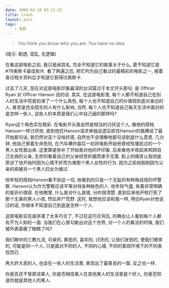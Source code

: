 ```yaml
---
date: 2009-02-18 03:11:25
title: Crash
layout: post
tags:
    - 电影
---
```

>You think you know who you are. You have no idea.

(提示: 剧透, 混乱, 无逻辑)

在看这部电影之前, 我只是闻其名, 完全不知道它的故事关于什么, 更不知道它是#78奥斯卡最佳影片. 看了两遍之后, 把它列为自己看过的最精彩的电影之一, 接着查过相关资料后才知道它获得过奥斯卡.

过去了几天, 现在对这部电影印象最深的台词莫过于本文开头那句. 是 Officer Ryan 对 Officer Hanson 说的话. 其实, 在这部电影里, 每个人都不知道自己在别人的生活中究竟扮演了一个什么角色, 每个人也不知道自己的价值观到底对身边的人, 甚至是完全陌生的人有什么影响, 当然, 每个人也不知道自己每天生活中面对的是怎样一些人, 这些人的本质是我们心中自己画的那样吗?

Ryan这个角色实在精彩. 在电影开头我自然是相当的讨厌这个人, 像他的搭档Hanson一样讨厌他. 直到他在Hanson请求单独巡逻后抓住Hanson的胳膊说了最开始那句话, 我仍然对这个没啥好感, 自然也不会理解他那句话到底什么意思. 几分钟, 他自己冒着生命危险, 在汽车爆炸最后一刻将电影开始他曾经性骚扰过的一个黑人女性救出来. 这里算是弥补了开始我对他的坏印象. 后来看他半夜起来照顾自己生病的父亲, 无奈的看着自己的父亲经受折磨而束手无策. 脸上的痛苦让我彻底原谅了他开始时因为心情不好而为难那个黑人女性的行为. 因为之前他刚刚因为父亲的病被另一个黑人妇女为难过.

他年轻的搭档Hanson看不到这一切, 他看到的只是一个无耻的有种族歧视的坏警察. Hanson认为作为警察应该平等对待各种肤色的人. 他年轻气盛, 有着非常明确的是非价值观. 在他眼里, 什么是对什么是错, 分的很清楚. 直到后来他开枪打死了那个无辜的黑人小孩, 然后弃尸荒野. 这时, 我想他应该和我一样, 明白Ryan对他说过的话, 你根本不知道自己到底是怎样一个人.

这部电影实在是拼凑了太多巧合了, 不过在这巧合背后, 的确会让人看到每个人都有不为人知的一面. 当我们在心里勾勒出对这个世界, 对一个人的看法的时候, 我们被外表蒙蔽了眼睛了吗?

我们眼中的三教九流, 可亲的, 罪恶的, 喜欢的, 讨厌的, 让我们发怒的, 使我们微笑的, 可能是同一个人, 只是面对不同的人, 不同的心情, 不同的客观环境下的不同表现而已.

再大奸大恶的人, 也会在一些人的生活里, 表现出了最善良的一面. 反之也一样. 

你是否还不曾原谅某人, 你是否相信某人在其他某人的生活里是个好人, 你是否知道你就是其他人的某人.

